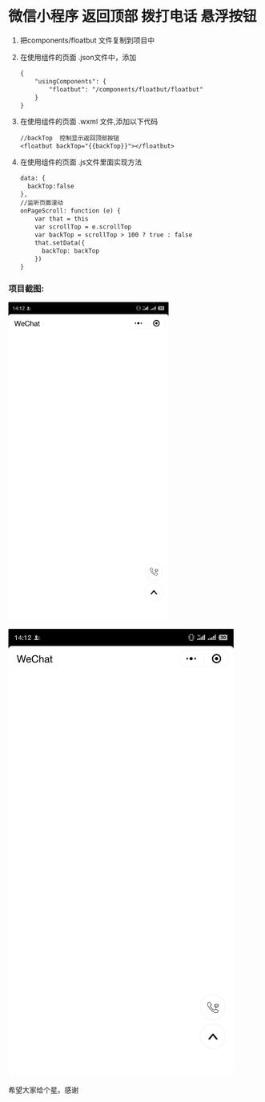 # 微信小程序 返回顶部 拨打电话 悬浮按钮


1. 把components/floatbut 文件复制到项目中

2. 在使用组件的页面 .json文件中，添加
 
	```
	{
  		"usingComponents": {
    		"floatbut": "/components/floatbut/floatbut"
  		}
	}
	```

3. 在使用组件的页面 .wxml 文件,添加以下代码

	```
  	//backTop  控制显示返回顶部按钮
    <floatbut backTop="{{backTop}}"></floatbut> 
	```
4. 在使用组件的页面 .js文件里面实现方法
 
	```
    data: {
      backTop:false
    },
    //监听页面滚动
    onPageScroll: function (e) {
        var that = this
        var scrollTop = e.scrollTop
        var backTop = scrollTop > 100 ? true : false
        that.setData({
          backTop: backTop
        })
    }
 	```
### 项目截图:

<img src="https://github.com/xiaolai77/xcx_float_button/raw/master/images/demo.png" width="320px" style="display:inline;">

![图片名称](./images/demo.png)

希望大家给个星。感谢
